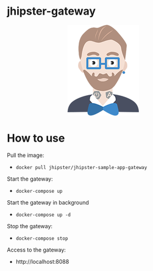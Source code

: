 # jhipster-gateway

<div align="center">
  <a href="https://hub.docker.com/r/jhipster/jhipster-sample-app-gateway/">
    <img src="https://raw.githubusercontent.com/jhipster/jhipster.github.io/master/images/logo/logo-jhipster2x.png">
  </a>
</div>

# How to use

Pull the image:
- `docker pull jhipster/jhipster-sample-app-gateway`

Start the gateway:
- `docker-compose up`

Start the gateway in background
- `docker-compose up -d`

Stop the gateway:
- `docker-compose stop`

Access to the gateway:
- http://localhost:8088
